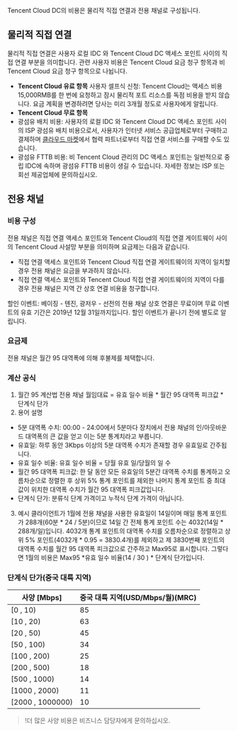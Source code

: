 Tencent Cloud DC의 비용은 물리적 직접 연결과 전용 채널로 구성됩니다.
## 물리적 직접 연결
물리적 직접 연결은 사용자 로컬 IDC 와 Tencent Cloud DC 액세스 포인트 사이의 직접 연결 부분을 의미합니다. 관련 사용자 비용은 Tencent Cloud 요금 청구 항목과 비 Tencent Cloud 요금 청구 항목으로 나뉩니다.
- **Tencent Cloud 유료 항목**
사용자 셀프식 신청: Tencent Cloud는 액세스 비용 15,000RMB를 한 번에 요청하고 잠시 물리적 포트 리소스를 독점 비용을 받지 않습니다. 요금 계획을 변경하려면 당사는 미리 3개월 정도로 사용자에게 알립니다.
- **Tencent Cloud 무료 항목**
 - 광섬유 배치 비용: 사용자의 로컬 IDC 와 Tencent Cloud DC 액세스 포인트 사이의 ISP 광섬유 배치 비용으로서, 사용자가 인터넷 서비스 공급업체로부터 구매하고 결제하며 [클라우드 마켓](https://market.cloud.tencent.com/categories/1042)에서 협력 파트너로부터 직접 연결 서비스를 구매할 수도 있습니다.
 - 광섬유 FTTB 비용: 비 Tencent Cloud 관리의 DC 액세스 포인트는 일반적으로 중립 IDC에 속하며 광섬유 FTTB 비용이 생길 수 있습니다. 자세한 정보는 ISP 또는 회선 제공업체에 문의하십시오.

## 전용 채널
### 비용 구성
전용 채널은 직접 연결 액세스 포인트와 Tencent Cloud의 직접 연결 게이트웨이 사이의 Tencent Cloud 사설망 부분을 의미하며 요금제는 다음과 같습니다.
- 직접 연결 액세스 포인트와 Tencent Cloud 직접 연결 게이트웨이의 지역이 일치할 경우 전용 채널은 요금을 부과하지 않습니다.
- 직접 연결 액세스 포인트와 Tencent Cloud 직접 연결 게이트웨이의 지역이 다를 경우 전용 채널은 지역 간 상호 연결 비용을 청구합니다.

할인 이벤트: 베이징 - 톈진, 광저우 - 선전의 전용 채널 상호 연결은 무료이며 무료 이벤트의 유효 기간은 2019년 12월 31일까지입니다. 할인 이벤트가 끝나기 전에 별도로 알립니다.

### 요금제
전용 채널은 월간 95 대역폭에 의해 후불제를 체택합니다.

### 계산 공식
1. 월간 95 계산법
전용 채널 월임대료 = 유효 일수 비율 \* 월간 95 대역폭 피크값 \* 단계식 단가
2. 용어 설명
 - 5분 대역폭 수치: 00:00 - 24:00에서 5분마다 장치에서 전용 채널의 인/아웃바운드 대역폭의 큰 값을 얻고 이는 5분 통계치라고 부릅니다.
 - 유효일: 하루 동안 3Kbps 이상의 5분 대역폭 수치가 존재할 경우 유효일로 간주됩니다.
 - 유효 일수 비율: 유효 일수 비율 = 당월 유효 일/당월의 일 수
 - 월간 95 대역폭 피크값: 한 달 동안 모든 유효일의 5분간 대역폭 수치를 통계하고 오름차순으로 정렬한 후 상위 5% 통계 포인트를 제외한 나머지 통계 포인트 중 최대값이 위치한 대역폭 수치가 월간 95 대역폭 피크값입니다.
 - 단계식 단가: 분류식 단계 가격이고 누적식 단계 가격이 아닙니다.
3. 예시
클라이언트가 1월에 전용 채널을 사용한 유효일이 14일이며 매일 통계 포인트가 288개(60분 \* 24 / 5분)이므로 14일 간 전체 통계 포인트 수는 4032(14일 \* 288개/일)입니다. 4032개 통계 포인트의 대역폭 수치를 오름차순으로 정렬하고 상위 5% 포인트(4032개 \* 0.95 = 3830.4개)를 제외하고 제 3830번째 포인트의 대역폭 수치를 월간 95 대역폭 피크값으로 간주하고 Max95로 표시합니다. 그렇다면 1월의 비용은 Max95 \*유효 일수 비율(14 / 30 ) \* 단계식 단가입니다.

### 단계식 단가(중국 대륙 지역)

| 사양 [Mbps]               | 중국 대륙 지역(USD/Mbps/월)(MRC) |
| ------------------ | ------------ |
| [0 , 10)     | 85          |
| [10 , 20)     |  63        |
| [20 , 50)   | 45           |
| [50 , 100)  | 34            |
| [100 , 200)  | 25           |
| [200 , 500) | 18            |
| [500 , 1000) | 14           |
| [1000 , 2000) | 11            |
| [2000 , 1000000)        | 10            |

>!더 많은 사양 비용은 비즈니스 담당자에게 문의하십시오.
